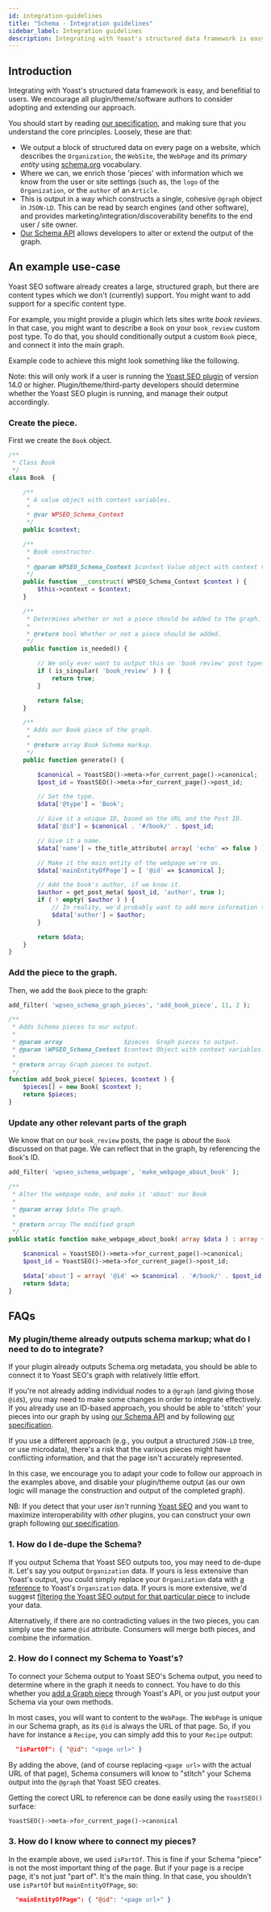 ```yaml
---
id: integration-guidelines
title: "Schema - Integration guidelines"
sidebar_label: Integration guidelines
description: Integrating with Yoast's structured data framework is easy, and, we encourage all plugin/theme/software authors to consider adopting and extending our approach.
---
```


## Introduction
Integrating with Yoast's structured data framework is easy, and benefitial to users. We encourage all plugin/theme/software authors to consider adopting and extending our approach.

You should start by reading [our specification](functional-specification.md), and making sure that you understand the core principles. Loosely, these are that:

* We output a block of structured data on every page on a website, which describes the `Organization`, the `WebSite`, the `WebPage` and its *primary entity* using [schema.org](http://schema.org) vocabulary.
* Where we can, we enrich those 'pieces' with information which we know from the user or site settings (such as, the `logo` of the `Organization`, or the `author` of an `Article`.
* This is output in a way which constructs a single, cohesive `@graph` object in `JSON-LD`. This can be read by search engines (and other software), and provides marketing/integration/discoverability benefits to the end user / site owner.
* [Our Schema API](api.md) allows developers to alter or extend the output of the graph.

## An example use-case
Yoast SEO software already creates a large, structured graph, but there are content types which we don't (currently) support. You might want to add support for a specific content type. 

For example, you might provide a plugin which lets sites write _book reviews_. In that case, you might want to describe a `Book` on your `book_review` custom post type. To do that, you should conditionally output a custom `Book` piece, and connect it into the main graph.

Example code to achieve this might look something like the following. 

Note: this will only work if a user is running the [Yoast SEO plugin](https://yoast.com/wordpress/plugins/seo/) of version 14.0 or higher. Plugin/theme/third-party developers should determine whether the Yoast SEO plugin is running, and manage their output accordingly.

### Create the piece.
First we create the `Book` object.

```php
/**
 * Class Book
 */
class Book  {

	/**
	 * A value object with context variables.
	 *
	 * @var WPSEO_Schema_Context
	 */
	public $context;

	/**
	 * Book constructor.
	 *
	 * @param WPSEO_Schema_Context $context Value object with context variables.
	 */
	public function __construct( WPSEO_Schema_Context $context ) {
		$this->context = $context;
	}

	/**
	 * Determines whether or not a piece should be added to the graph.
	 *
	 * @return bool Whether or not a piece should be added.
	 */
	public function is_needed() {

		// We only ever want to output this on 'book review' post types.
		if ( is_singular( 'book_review' ) ) {
			return true;
		}

		return false;
	}

	/**
	 * Adds our Book piece of the graph.
	 *
	 * @return array Book Schema markup.
	 */
	public function generate() {

		$canonical = YoastSEO()->meta->for_current_page()->canonical;
		$post_id = YoastSEO()->meta->for_current_page()->post_id;

		// Set the type.
		$data['@type'] = 'Book';

		// Give it a unique ID, based on the URL and the Post ID.
		$data['@id'] = $canonical . '#/book/' . $post_id;

		// Give it a name.
		$data['name'] = the_title_attribute( array( 'echo' => false ) );

		// Make it the main entity of the webpage we're on.
		$data['mainEntityOfPage'] = [ '@id' => $canonical ];

		// Add the book's author, if we know it.
		$author = get_post_meta( $post_id, 'author', true );
		if ( ! empty( $author ) ) {
			// In reality, we'd probably want to add more information than just the name here.
			$data['author'] = $author;
		}	

		return $data;
	}
}
```

### Add the piece to the graph.
Then, we add the `Book` piece to the graph:

```php
add_filter( 'wpseo_schema_graph_pieces', 'add_book_piece', 11, 2 );

/**
 * Adds Schema pieces to our output.
 *
 * @param array                 $pieces  Graph pieces to output.
 * @param \WPSEO_Schema_Context $context Object with context variables.
 *
 * @return array Graph pieces to output.
 */
function add_book_piece( $pieces, $context ) {
	$pieces[] = new Book( $context );
	return $pieces;
}
```

### Update any other relevant parts of the graph
We know that on our `book_review` posts, the page is _about_ the `Book` discussed on that page. We can reflect that in the graph, by referencing the `Book`'s ID.

```php
add_filter( 'wpseo_schema_webpage', 'make_webpage_about_book' );

/**
 * Alter the webpage node, and make it 'about' our Book
 *
 * @param array $data The graph.
 *
 * @return array The modified graph
 */
public static function make_webpage_about_book( array $data ) : array {

	$canonical = YoastSEO()->meta->for_current_page()->canonical;
	$post_id = YoastSEO()->meta->for_current_page()->post_id;

	$data['about'] = array( '@id' => $canonical . '#/book/' . $post_id );
	return $data;
}
```

## FAQs
### My plugin/theme already outputs schema markup; what do I need to do to integrate?

If your plugin already outputs Schema.org metadata, you should be able to connect it to Yoast SEO's graph with relatively little effort.

If you're not already adding individual nodes to a `@graph` (and giving those `@id`s), you may need to make some changes in order to integrate effectively. If you already use an ID-based approach, you should be able to 'stitch' your pieces into our graph by using [our Schema API](api.md) and by following [our specification](functional-specification.md).

If you use a different approach (e.g., you output a structured `JSON-LD` tree, or use microdata), there's a risk that the various pieces might have conflicting information, and that the page isn't accurately represented.

In this case, we encourage you to adapt your code to follow our approach in the examples above, and disable your plugin/theme output (as our own logic will manage the construction and output of the completed graph).

NB: If you detect that your user *isn't* running [Yoast SEO](https://yoast.com/wordpress/plugins/seo/) and you want to maximize interoperability with *other* plugins, you can construct your own graph following [our specification](functional-specification.md).

### 1. How do I de-dupe the Schema?
If you output Schema that Yoast SEO outputs too, you may need to de-dupe it. Let's say you output `Organization` data. If yours is less extensive than Yoast's output, you could simply replace your `Organization` data with [a reference](https://developer.yoast.com/features/schema/api/#referencing-other-graph-pieces) to Yoast's `Organization` data. If yours is more extensive, we'd suggest [filtering the Yoast SEO output for that particular piece](https://developer.yoast.com/features/schema/api/#change-a-graph-pieces-data) to include your data. 

Alternatively, if there are no contradicting values in the two pieces, you can simply use the same `@id` attribute. Consumers will merge both pieces, and combine the information. 

### 2. How do I connect my Schema to Yoast's?

To connect your Schema output to Yoast SEO's Schema output, you need to determine where in the graph it needs to connect. You have to do this whether you [add a Graph piece](https://developer.yoast.com/features/schema/api/#adding-graph-pieces) through Yoast's API, or you just output your Schema via your own methods. 

In most cases, you will want to content to the `WebPage`. The `WebPage` is unique in our Schema graph, as its `@id` is always the URL of that page. So, if you have for instance a `Recipe`, you can simply add this to your `Recipe` output:

```json
  "isPartOf": { "@id": "<page url>" }
```

By adding the above, (and of course replacing `<page url>` with the actual URL of that page), Schema consumers will know to "stitch" your Schema output into the `@graph` that Yoast SEO creates.

Getting the corect URL to reference can be done easily using the `YoastSEO()` surface:

```php
YoastSEO()->meta->for_current_page()->canonical
```

### 3. How do I know where to connect my pieces?

In the example above, we used `isPartOf`. This is fine if your Schema "piece" is not the most important thing of the page. But if your page is a recipe page, it's not just "part of". It's the main thing. In that case, you shouldn't use `isPartOf` but `mainEntityOfPage`, so:

```json
  "mainEntityOfPage": { "@id": "<page url>" }
```
